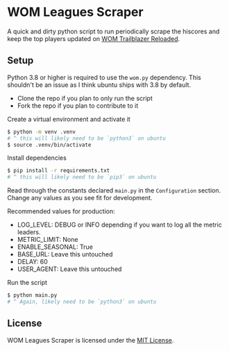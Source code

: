 # WOM Leagues Scraper

A quick and dirty python script to run periodically scrape the hiscores and keep
the top players updated on [WOM Trailblazer Reloaded](https://league.wiseoldman.net).

## Setup

Python 3.8 or higher is required to use the `wom.py` dependency. This shouldn't be
an issue as I think ubuntu ships with 3.8 by default.

- Clone the repo if you plan to only run the script
- Fork the repo if you plan to contribute to it

Create a virtual environment and activate it

```bash
$ python -m venv .venv
# ^ this will likely need to be `python3` on ubuntu
$ source .venv/bin/activate
```

Install dependencies

```bash
$ pip install -r requirements.txt
# ^ this will likely need to be `pip3` on ubuntu
```

Read through the constants declared `main.py` in the `Configuration` section.
Change any values as you see fit for development.

Recommended values for production:

- LOG_LEVEL: DEBUG or INFO depending if you want to log all the metric leaders.
- METRIC_LIMIT: None
- ENABLE_SEASONAL: True
- BASE_URL: Leave this untouched
- DELAY: 60
- USER_AGENT: Leave this untouched

Run the script

```bash
$ python main.py
# ^ Again, likely need to be `python3` on ubuntu
```

## License

WOM Leagues Scraper is licensed under the
[MIT License](https://github.com/Jonxslays/wom-leagues-scraper/blob/master/LICENSE).
